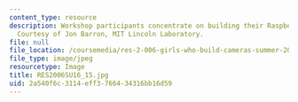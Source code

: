 ```yaml
---
content_type: resource
description: Workshop participants concentrate on building their Raspberry Pi cameras.
  Courtesy of Jon Barron, MIT Lincoln Laboratory.
file: null
file_location: /coursemedia/res-2-006-girls-who-build-cameras-summer-2016/2a540f6c3114eff3766434316bb16d59_RES2006SU16_15.jpg
file_type: image/jpeg
resourcetype: Image
title: RES2006SU16_15.jpg
uid: 2a540f6c-3114-eff3-7664-34316bb16d59
---
```

